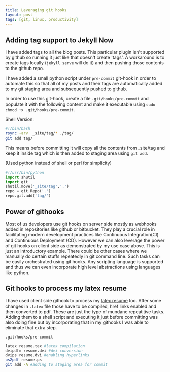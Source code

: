 ```yaml
---
title: Leveraging git hooks
layout: post
tags: [git, linux, productivity]
---
```


## Adding tag support to Jekyll Now 


I have added tags to all the blog posts. This particular plugin isn't supported by github so running it just like that doesn't create 'tags'. A workaround is to create tags locally (`jekyll serve` will do it) and then pushing those contents to the github repo.

I have added a small python script under `pre-commit` git-hook in order to automate this so that all of my posts and their tags are automatically added to my git staging area and subsequently pushed to github.


In order to use this git-hook, create a file `.git/hooks/pre-commit` and populate it with the following content and make it executable using `sudo chmod +x .git/hooks/pre-commit`. 

Shell Version:
```sh
#!/bin/bash
rsync -arv  _site/tag/* ./tag/
git add tag/
```

This means before committing it will copy all the contents from _site/tag and keep it inside tag which is then added to staging area using `git add`.


(Used python instead of shell or perl for simplicity)

```python
#!/usr/bin/python
import shutil
import git
shutil.move('_site/tag','.')
repo = git.Repo('.')
repo.git.add('tag/')
```

## Power of githooks

Most of us developers use git hooks on server side mostly as webhooks added in repositories like github or bitbucket. They play a crucial role in facilitating modern development practices like Continuous Integration(CI) and Continuous Deployment (CD). However we can also leverage the power of git hooks on client side as demonstrated by my use case above. This is just an introductory example. There could be other cases where we manually do certain stuffs repeatedly in git command line. Such tasks can be easily orchestrated using git hooks. Any scripting language is supported and thus we can even incorporate high level abstractions using languages like python. 

## Git hooks to process my latex resume

I have used client side githook to process my [latex resume](https://github.com/sudipbhandari126/sudip_resume) too. After some changes in `.latex` file those have to be compiled, href links enabled and then converted to pdf. These are just the type of mundane repeatitive tasks. Adding them to a shell script and executing it just before committing was also doing fine but by incorporating that in my githooks I was able to eliminate that extra step.

`.git/hooks/pre-commit`

```sh
latex resume.tex #latex compilation
dvipdfm resume.dvi #dvi conversion
dvips resume.dvi #enabling hyperlinks
ps2pdf resume.ps
git add -A #adding to staging area for commit
```



